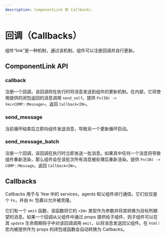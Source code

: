 ```yaml
---
description: ComponentLink 和 Callbacks.
---
```


# 回调（Callbacks）

组件“link”是一种机制，通过该机制，组件可以注册回调并自行更新。

## ComponentLink API

### callback

注册一个回调，该回调将在执行时将消息发送到组件的更新机制。在内部，它将使用提供的闭包返回的消息调用 `send_self`。提供 `Fn(IN) -> Vec<COMP::Message>`，返回 `Callback<IN>`。

### send\_message

当前循环结束后立即向组件发送消息，导致另一个更新循环启动。

### send\_message\_batch

注册一个回调，该回调在执行时立即发送一批消息。如果其中任何一个消息将导致组件重新渲染，那么组件会在该批次所有消息被处理后重新渲染。提供 `Fn(IN) -> COMP::Message`，返回 `Callback<IN>`。

## Callbacks

Callbacks 用于与 Yew 中的 services，agents 和父组件进行通信。它们仅仅是个 `Fn`，并由 `Rc` 包裹以允许被克隆。

它们有一个 `emit` 函数，该函数将它的 `<IN>` 类型作为参数并将其转换为目标所期望的消息。如果一个回调从父组件中通过 props 提供给子组件，则子组件可以在其 `update` 生命周期钩子中对该回调调用 `emit`，以将消息发送回父组件。在 `html!` 宏内被提供作为 props 的闭包或函数会自动转换为 Callbacks。


